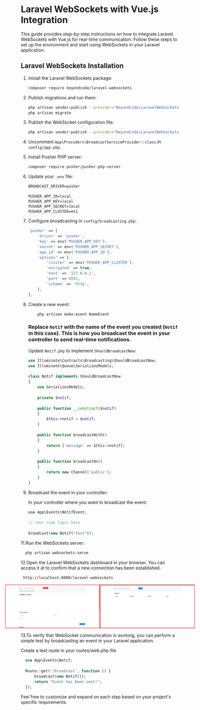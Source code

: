 # Laravel WebSockets with Vue.js Integration

This guide provides step-by-step instructions on how to integrate Laravel WebSockets with Vue.js for real-time communication.
Follow these steps to set up the environment and start using WebSockets in your Laravel application.

## Laravel WebSockets Installation

1. Install the Laravel WebSockets package:

    ```bash
    composer require beyondcode/laravel-websockets
    ```
    
2. Publish migrations and run them:

    ```bash
    php artisan vendor:publish --provider="BeyondCode\LaravelWebSockets\WebSocketsServiceProvider" --tag="migrations"
    php artisan migrate
    ```
3. Publish the WebSocket configuration file:

    ```bash
    php artisan vendor:publish --provider="BeyondCode\LaravelWebSockets\WebSocketsServiceProvider" --tag="config"
    ```
    
4. Uncomment `App\Providers\BroadcastServiceProvider::class` in `config/app.php`.

5. Install Pusher PHP server:

    ```bash
    composer require pusher/pusher-php-server 
    ```
 6. Update your `.env` file:

    ```env
    BROADCAST_DRIVER=pusher

    PUSHER_APP_ID=local
    PUSHER_APP_KEY=local
    PUSHER_APP_SECRET=local
    PUSHER_APP_CLUSTER=mt1
    ```
7. Configure broadcasting in `config/broadcasting.php`:

    ```php
    'pusher' => [
        'driver' => 'pusher',
        'key' => env('PUSHER_APP_KEY'),
        'secret' => env('PUSHER_APP_SECRET'),
        'app_id' => env('PUSHER_APP_ID'),
        'options' => [
            'cluster' => env('PUSHER_APP_CLUSTER'),
            'encrypted' => true,
            'host' => '127.0.0.1',
            'port' => 6001,
            'scheme' => 'http',
        ],
    ],
    ```
8. Create a new event:

    ```bash
        php artisan make:event NameEvent
    ```
    ### Replace `Notif` with the name of the event you created (`Notif` in this case). This is how you broadcast the event in your controller to send real-time notifications.
    Update `Notif.php` to implement `ShouldBroadcastNow`:

    ```php
    use Illuminate\Contracts\Broadcasting\ShouldBroadcastNow;
    use Illuminate\Queue\SerializesModels;

    class Notif implements ShouldBroadcastNow
    {
        use SerializesModels;

        private $notif;

        public function __construct($notif)
        {
            $this->notif = $notif;
        }

        public function broadcastWith()
        {
            return ['message' => $this->notif];
        }

        public function broadcastOn()
        {
            return new Channel('public');
        }
    }
    ```

9. Broadcast the event in your controller:

    In your controller where you want to broadcast the event:

    ```php
    use App\Events\NotifEvent;

    // Your code logic here

    broadcast(new Notif("test"));
    ```

11.Run the WebSockets server:
  ```bash
    php artisan websockets:serve
  ```

12.Open the Laravel WebSockets dashboard in your browser. You can access it at to confirm that a new connection has been established.

  ```bash
   http://localhost:8000/laravel-websockets 
  ```
<div style="display: flex; justify-content: center;">
  <img src="after_connect.png" alt="After Connect" style="border: 1px solid red;" width="300px">
  <img src="before_connect.png" alt="Before Connect" style="border: 1px solid red;" width="300px">
</div>
 
13.To verify that WebSocket communication is working, you can perform a simple test by broadcasting an event in your Laravel application.

 Create a test route in your routes/web.php file

  ```php
    use App\Events\Notif;
    
    Route::get('/broadcast', function () {
        broadcast(new Notif());
        return "Event has been sent!";
    });
  ```






Feel free to customize and expand on each step based on your project's specific requirements.
